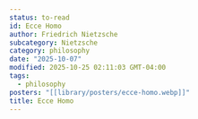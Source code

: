 ```yaml
---
status: to-read
id: Ecce Homo
author: Friedrich Nietzsche
subcategory: Nietzsche
category: philosophy
date: "2025-10-07"
modified: 2025-10-25 02:11:03 GMT-04:00
tags:
  - philosophy
posters: "[[library/posters/ecce-homo.webp]]"
title: Ecce Homo
---
```

